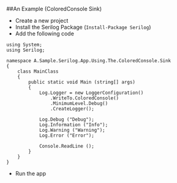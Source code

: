##An Example (ColoredConsole Sink)

- Create a new project
- Install the Serilog Package (`Install-Package Serilog`)
- Add the following code

```
using System;
using Serilog;

namespace A.Sample.Serilog.App.Using.The.ColoredConsole.Sink
{
	class MainClass
	{
		public static void Main (string[] args)
		{
			Log.Logger = new LoggerConfiguration()
				.WriteTo.ColoredConsole()
				.MinimumLevel.Debug()
				.CreateLogger();

			Log.Debug ("Debug");
			Log.Information ("Info");
			Log.Warning ("Warning");
			Log.Error ("Error");

			Console.ReadLine ();
		}
	}
}
```
- Run the app